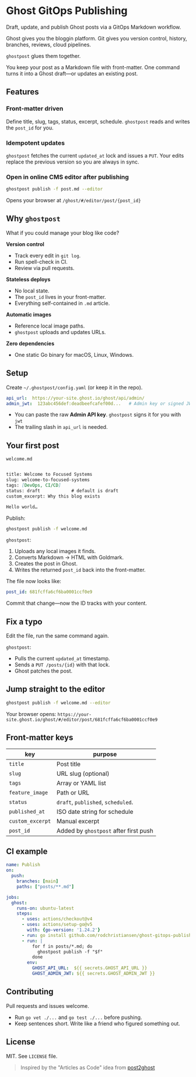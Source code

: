 # Ghost GitOps Publishing

Draft, update, and publish Ghost posts via a GitOps Markdown workflow.

Ghost gives you the bloggin platform.
Git gives you version control, history, branches, reviews, cloud pipelines.

`ghostpost` glues them together.

You keep your post as a Markdown file with front-matter.
One command turns it into a Ghost draft—or updates an existing post.

## Features

### Front-matter driven

Define title, slug, tags, status, excerpt, schedule.
`ghostpost` reads and writes the `post_id` for you.

### Idempotent updates

`ghostpost` fetches the current `updated_at` lock and issues a `PUT`.
Your edits replace the previous version so you are always in sync.

### Open in online CMS editor after publishing

```bash
ghostpost publish -f post.md --editor
```

Opens your browser at `/ghost/#/editor/post/{post_id}`

## Why `ghostpost`

What if you could manage your blog like code?

**Version control**
* Track every edit in `git log`.
* Run spell-check in CI.
* Review via pull requests.

**Stateless deploys**
* No local state.
* The `post_id` lives in your front-matter.
* Everything self-contained in `.md` article.

**Automatic images**
* Reference local image paths.
* `ghostpost` uploads and updates URLs.

**Zero dependencies**
* One static Go binary for macOS, Linux, Windows.

## Setup

Create `~/.ghostpost/config.yaml` (or keep it in the repo).

```yaml
api_url:  https://your-site.ghost.io/ghost/api/admin/
admin_jwt:  123abc456def:deadbeefcafef00d...   # Admin key or signed JWT
```

* You can paste the raw **Admin API key**.
  `ghostpost` signs it for you with `jwt`
* The trailing slash in `api_url` is needed.

## Your first post

`welcome.md`

```md

title: Welcome to Focused Systems
slug: welcome-to-focused-systems
tags: [DevOps, CI/CD]
status: draft            # default is draft
custom_excerpt: Why this blog exists

Hello world…
```

Publish:

```bash
ghostpost publish -f welcome.md
```

`ghostpost`:

1. Uploads any local images it finds.
2. Converts Markdown → HTML with Goldmark.
3. Creates the post in Ghost.
4. Writes the returned `post_id` back into the front-matter.

The file now looks like:

```yaml
post_id: 681fcffa6cf6ba0001ccf0e9
```

Commit that change—now the ID tracks with your content.

## Fix a typo

Edit the file, run the same command again.

`ghostpost`:

* Pulls the current `updated_at` timestamp.
* Sends a `PUT /posts/{id}` with that lock.
* Ghost patches the post.

## Jump straight to the editor

```bash
ghostpost publish -f welcome.md --editor
```

Your browser opens: `https://your-site.ghost.io/ghost/#/editor/post/681fcffa6cf6ba0001ccf0e9`

## Front-matter keys

| key              | purpose                               |
| ---------------- | ------------------------------------- |
| `title`          | Post title                            |
| `slug`           | URL slug (optional)                   |
| `tags`           | Array or YAML list                    |
| `feature_image`  | Path or URL                           |
| `status`         | `draft`, `published`, `scheduled`.    |
| `published_at`   | ISO date string for schedule          |
| `custom_excerpt` | Manual excerpt                        |
| `post_id`        | Added by `ghostpost` after first push |

## CI example

```yaml
name: Publish
on:
  push:
    branches: [main]
    paths: ["posts/**.md"]

jobs:
  ghost:
    runs-on: ubuntu-latest
    steps:
      - uses: actions/checkout@v4
      - uses: actions/setup-go@v5
        with: {go-version: '1.24.2'}
      - run: go install github.com/rodchristiansen/ghost-gitops-publishing/cmd/ghostpost@latest
      - run: |
          for f in posts/*.md; do
            ghostpost publish -f "$f"
          done
        env:
          GHOST_API_URL:  ${{ secrets.GHOST_API_URL }}
          GHOST_ADMIN_JWT: ${{ secrets.GHOST_ADMIN_JWT }}
```

## Contributing

Pull requests and issues welcome.

* Run `go vet ./...` and `go test ./...` before pushing.
* Keep sentences short.
  Write like a friend who figured something out.

## License

MIT. See `LICENSE` file.

> Inspired by the "Articles as Code" idea from [post2ghost](https://www.how-hard-can-it.be/post2ghost/)
